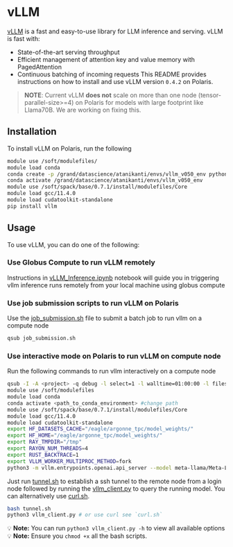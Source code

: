 # vLLM
[vLLM](https://vllm.readthedocs.io/en/latest/) is a fast and easy-to-use library for LLM inference and serving.
vLLM is fast with:
* State-of-the-art serving throughput
* Efficient management of attention key and value memory with PagedAttention
* Continuous batching of incoming requests
This README provides instructions on how to install and use vLLM version `0.4.2` on Polaris.

> **NOTE**: Current vLLM **does not** scale on more than one node (tensor-parallel-size>=4) on Polaris for models with large footprint like Llama70B. We are working on fixing this.

## Installation
To install vLLM on Polaris, run the following
```bash
module use /soft/modulefiles/
module load conda
conda create -p /grand/datascience/atanikanti/envs/vllm_v050_env python==3.10.12 -y
conda activate /grand/datascience/atanikanti/envs/vllm_v050_env
module use /soft/spack/base/0.7.1/install/modulefiles/Core
module load gcc/11.4.0
module load cudatoolkit-standalone
pip install vllm
```

## Usage
To use vLLM, you can do one of the following:

### Use Globus Compute to run vLLM remotely
Instructions in [vLLM_Inference.ipynb](vLLM_Inference.ipynb) notebook will guide you in triggering vllm inference runs remotely from your local machine using globus compute

### Use job submission scripts to run vLLM on Polaris
Use the [job_submission.sh](job_submission.sh) file to submit a batch job to run vllm on a compute node

```bash
qsub job_submission.sh
```

### Use interactive mode on Polaris to run vLLM on compute node
Run the following commands to run vllm interactively on a compute node
```bash
qsub -I -A <project> -q debug -l select=1 -l walltime=01:00:00 -l filesystems=home:grand
module use /soft/modulefiles
module load conda
conda activate <path_to_conda_environment> #change path
module use /soft/spack/base/0.7.1/install/modulefiles/Core
module load gcc/11.4.0
module load cudatoolkit-standalone
export HF_DATASETS_CACHE="/eagle/argonne_tpc/model_weights/"
export HF_HOME="/eagle/argonne_tpc/model_weights/"
export RAY_TMPDIR="/tmp"
export RAYON_NUM_THREADS=4
export RUST_BACKTRACE=1
export VLLM_WORKER_MULTIPROC_METHOD=fork
python3 -m vllm.entrypoints.openai.api_server --model meta-llama/Meta-Llama-3-70B-Instruct --host 0.0.0.0 --tensor-parallel-size 4 --gpu-memory-utilization 0.95 --enforce-eager # for the default facebook/opt-125m model just run python -m vllm.entrypoints.api_server
```

Just run [tunnel.sh](tunnel.sh) to establish a ssh tunnel to the remote node from a login node followed by running the [vllm_client.py](vllm_client.py) to query the running model. You can alternatively use [curl.sh](curl.sh).

```bash
bash tunnel.sh
python3 vllm_client.py # or use curl see `curl.sh`
```

:bulb: **Note:** You can run `python3 vllm_client.py -h` to view all available options
:bulb: **Note:** Ensure you `chmod +x` all the bash scripts.